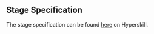 ## Stage Specification

The stage specification can be found [here](https://hyperskill.org/projects/120/stages/652/implement) on Hyperskill.